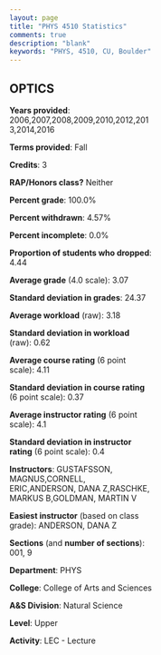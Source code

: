 ```yaml
---
layout: page
title: "PHYS 4510 Statistics"
comments: true
description: "blank"
keywords: "PHYS, 4510, CU, Boulder"
--- 
```

<head>
<script src="https://ajax.googleapis.com/ajax/libs/jquery/2.1.3/jquery.min.js"></script>
<script src="https://dl.dropboxusercontent.com/s/pc42nxpaw1ea4o9/highcharts.js?dl=0"></script>
<!-- <script src="../assets/js/highcharts.js"></script> -->
<style type="text/css">@font-face {
	font-family: "Bebas Neue";
	src: url(https://www.filehosting.org/file/details/544349/BebasNeue%20Regular.otf) format("opentype");
	}
	h1.Bebas { 
		font-family: "Bebas Neue", Verdana, Tahoma;
	}
</style>
</head>
<body>
	<div id="container" style="float: right; width: 45%; height: 88%; margin-left: 2.5%; margin-right: 2.5%;"></div>
	<script language="JavaScript">
		$(document).ready(function() {
		var chart = {type: 'column'};
		var title = {text: 'Grade Distribution'};
		var xAxis = {categories: ['A','B','C','D','F'],crosshair: true};
		var yAxis = {min: 0,title: {text: 'Percentage'}};
		var tooltip = {headerFormat: '<center><b><span style="font-size:20px">{point.key}</span></b></center>',
		               pointFormat: '<td style="padding:0"><b>{point.y:.1f}%</b></td>',
		               footerFormat: '</table>',shared: true,useHTML: true};
		var plotOptions = {column: {pointPadding: 0.0,borderWidth: 0}};  
		var credits = {enabled: false};var series= [{name: 'Percent',data: [41.28,36.63,15.7,3.49,2.91,]}];
		var json = {};
		json.chart = chart;
		json.title = title;
		json.tooltip = tooltip;
		json.xAxis = xAxis;
		json.yAxis = yAxis;  
		json.series = series;
		json.plotOptions = plotOptions;  
		json.credits = credits;
		$('#container').highcharts(json);
	});
	</script>
</body>
			   
## OPTICS

**Years provided**: 2006,2007,2008,2009,2010,2012,2013,2014,2016

**Terms provided**: Fall

**Credits**: 3

**RAP/Honors class?** Neither

**Percent grade**: 100.0%

**Percent withdrawn**: 4.57%

**Percent incomplete**: 0.0%

**Proportion of students who dropped**: 4.44

**Average grade** (4.0 scale): 3.07

**Standard deviation in grades**: 24.37

**Average workload** (raw): 3.18

**Standard deviation in workload** (raw): 0.62

**Average course rating** (6 point scale): 4.11

**Standard deviation in course rating** (6 point scale): 0.37

**Average instructor rating** (6 point scale): 4.1

**Standard deviation in instructor rating** (6 point scale): 0.4

**Instructors**: GUSTAFSSON, MAGNUS,CORNELL, ERIC,ANDERSON, DANA Z,RASCHKE, MARKUS B,GOLDMAN, MARTIN V

**Easiest instructor** (based on class grade): ANDERSON, DANA Z

**Sections** (and **number of sections**): 001, 9

**Department**: PHYS

**College**: College of Arts and Sciences

**A&S Division**: Natural Science

**Level**: Upper

**Activity**: LEC - Lecture